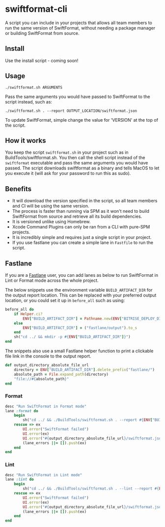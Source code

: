 # swiftformat-cli

A script you can include in your projects that allows all team members to run the same version of SwiftFormat, without needing a package manager or building SwiftFormat from source.

## Install

Use the install script - coming soon!

## Usage

```terminal
./swiftformat.sh ARGUMENTS
```

Pass the same arguments you would have passed to SwiftFormat to the script instead, such as:

```terminal
./swiftformat.sh . --report OUTPUT_LOCATION/swiftformat.json
```

To update SwiftFormat, simple change the value for 'VERSION' at the top of the script.

## How it works

You keep the script `swiftformat.sh` in your project such as in BuildTools/swiftformat.sh. You then call the shell script instead of the `swiftformat` executable and pass the same arguments you would have passed. The script downloads swiftformat as a binary and tells MacOS to let you execute it (will ask for your password to run this as sudo).

## Benefits

+ It will download the version specified in the script, so all team members and CI will be using the same version.
+ The process is faster than running via SPM as it won't need to build SwiftFormat from source and retrieve all its build dependencies.
+ It is versioned unlike using Homebrew.
+ Xcode Command Plugins can only be ran from a CLI with pure-SPM projects.
+ It is incredibly simple and requires just a single script in your project.
+ If you use fastlane you can create a simple lane in `Fastfile` to run the script.

## Fastlane

If you are a [Fastlane](https://fastlane.tools) user, you can add lanes as below to run SwiftFormat in Lint or Format mode across the whole project.

The below snippets use the environment variable `BUILD_ARTIFACT_DIR` for the output report location. This can be replaced with your preferred output location, or you could set it up in `before_all` such as using:

```ruby
before_all do
    if Helper.ci?
        ENV["BUILD_ARTIFACT_DIR"] = Pathname.new(ENV["BITRISE_DEPLOY_DIR"]).to_s
    else
        ENV["BUILD_ARTIFACT_DIR"] = ("fastlane/output").to_s
    end
    sh("cd ../ && mkdir -p #{ENV["BUILD_ARTIFACT_DIR"]}")
end
```

The snippets also use a small Fastlane helper function to print a clickable file link in the console to the output report.

```ruby
def output_directory_absolute_file_url
    directory = ENV["BUILD_ARTIFACT_DIR"].delete_prefix("fastlane/")
    absolute_path = File.expand_path(directory)
    "file://#{absolute_path}"
end
```

### Format

```ruby
desc "Run SwiftFormat in Format mode"
lane :format do
    begin
        sh("cd ../ && ./BuildTools/swiftformat.sh . --report #{ENV["BUILD_ARTIFACT_DIR"]}/swiftformat.json")
    rescue => ex
        UI.error("SwiftFormat failed")
        UI.error(ex)
        UI.error("#{output_directory_absolute_file_url}/swiftformat.json")
        (lane_errors ||= []).push(ex)
    end
end
```

### Lint

```ruby
desc "Run SwiftFormat in Lint mode"
lane :lint do
    begin
        sh("cd ../ && ./BuildTools/swiftformat.sh . --lint --report #{ENV["BUILD_ARTIFACT_DIR"]}/swiftformat.json")
    rescue => ex
        UI.error("SwiftFormat failed")
        UI.error(ex)
        UI.error("#{output_directory_absolute_file_url}/swiftformat.json")
        (lane_errors ||= []).push(ex)
    end
end
```
